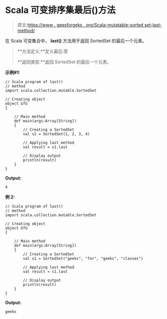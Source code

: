 # Scala 可变排序集最后()方法

> 原文:[https://www . geesforgeks . org/Scala-mutatable-sorted set-last-method/](https://www.geeksforgeeks.org/scala-mutable-sortedset-last-method/)

在 Scala 可变集合中， **last()** 方法用于返回 SortedSet 的最后一个元素。

> **方法定义:**定义最后:答
> 
> **返回类型:**返回 SortedSet 的最后一个元素。

**示例#1:**

```
// Scala program of last() 
// method 
import scala.collection.mutable.SortedSet 

// Creating object 
object GfG 
{ 

    // Main method 
    def main(args:Array[String]) 
    { 
        // Creating a SortedSet 
        val s1 = SortedSet(1, 2, 3, 4) 

        // Applying last method 
        val result = s1.last

        // Display output
        println(result)
    } 
} 
```

**Output:**

```
4

```

**例 2:**

```
// Scala program of last() 
// method 
import scala.collection.mutable.SortedSet 

// Creating object 
object GfG 
{ 

    // Main method 
    def main(args:Array[String]) 
    { 
        // Creating a SortedSet 
        val s1 = SortedSet("geeks", "for", "geeks", "classes") 

        // Applying last method 
        val result = s1.last

        // Display output
        println(result)
    } 
} 
```

**Output:**

```
geeks

```